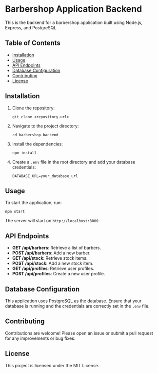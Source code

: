 # Barbershop Application Backend

This is the backend for a barbershop application built using Node.js, Express, and PostgreSQL. 

## Table of Contents
- [Installation](#installation)
- [Usage](#usage)
- [API Endpoints](#api-endpoints)
- [Database Configuration](#database-configuration)
- [Contributing](#contributing)
- [License](#license)

## Installation

1. Clone the repository:
   ```
   git clone <repository-url>
   ```

2. Navigate to the project directory:
   ```
   cd barbershop-backend
   ```

3. Install the dependencies:
   ```
   npm install
   ```

4. Create a `.env` file in the root directory and add your database credentials:
   ```
   DATABASE_URL=your_database_url
   ```

## Usage

To start the application, run:
```
npm start
```

The server will start on `http://localhost:3000`.

## API Endpoints

- **GET /api/barbers**: Retrieve a list of barbers.
- **POST /api/barbers**: Add a new barber.
- **GET /api/stock**: Retrieve stock items.
- **POST /api/stock**: Add a new stock item.
- **GET /api/profiles**: Retrieve user profiles.
- **POST /api/profiles**: Create a new user profile.

## Database Configuration

This application uses PostgreSQL as the database. Ensure that your database is running and the credentials are correctly set in the `.env` file.

## Contributing

Contributions are welcome! Please open an issue or submit a pull request for any improvements or bug fixes.

## License

This project is licensed under the MIT License.